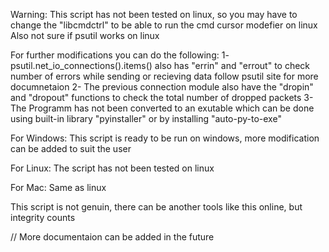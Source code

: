 Warning:
    This script has not been tested on linux, so you may have to change the "libcmdctrl" to be able to run the cmd cursor modefier on linux
    Also not sure if psutil works on linux

For further modifications you can do the following:
    1- psutil.net_io_connections().items() also has "errin" and "errout" to check number of errors while sending or recieving data
        follow psutil site for more documnetaion
    2- The previous connection module also have the "dropin" and "dropout" functions to check the total number of dropped packets
    3- The Programm has not been converted to an exutable which can be done using built-in library "pyinstaller" or by installing
        "auto-py-to-exe"

For Windows:
    This script is ready to be run on windows, more modification can be added to suit the user

For Linux:
    The script has not been tested on linux

For Mac:
    Same as linux

This script is not genuin, there can be another tools like this online, but integrity counts

// More documentaion can be added in the future

